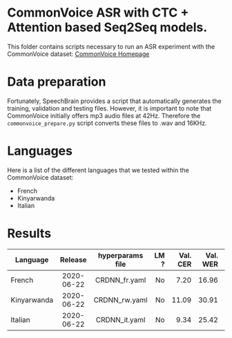 # CommonVoice ASR with CTC + Attention based Seq2Seq models.
This folder contains scripts necessary to run an ASR experiment with the CommonVoice dataset: [CommonVoice Homepage](https://commonvoice.mozilla.org/fr)

# Data preparation
Fortunately, SpeechBrain provides a script that automatically generates the training, validation and testing files. However, it is important to note that CommonVoice initially offers mp3 audio files at 42Hz. Therefore the `commonvoice_prepare.py` script converts these files to .wav and 16KHz.

# Languages
Here is a list of the different languages that we tested within the CommonVoice dataset:
- French
- Kinyarwanda
- Italian

# Results

| Language | Release | hyperparams file | LM ? | Val. CER | Val. WER | Test CER | Test WER | Model link | GPUs |
| ------------- |:-------------:|:---------------------------:| -----:| -----:| -----:| -----:| -----:| :-----------:| :-----------:|
| French | 2020-06-22 | CRDNN_fr.yaml | No | 7.20 | 16.96 | 8.05 | 18.78 | [Not Available](https://commonvoice.mozilla.org/fr) | 2xV100 16GB |
| Kinyarwanda | 2020-06-22 | CRDNN_rw.yaml | No | 11.09 | 30.91 | 16.53 | 38.78 | [Download](https://drive.google.com/file/d/1FXvqgYQX6ldhnbfD16PvTinvX4D1HWKG/view?usp=sharing) | 2xV100 16GB |
| Italian | 2020-06-22 | CRDNN_it.yaml | No | 9.34 | 25.42 | 10.04 | 26.78 | [Download](https://drive.google.com/file/d/14dmeh7_mfjBy1wh9SUmYgJU5c0yc2vXX/view?usp=sharing) | 2xV100 16GB |
